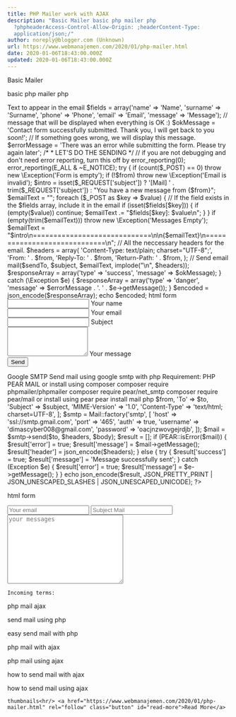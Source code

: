 ```yaml
---
title: PHP Mailer work with AJAX
description: "Basic Mailer basic php mailer php
  ?phpheaderAccess-Control-Allow-Origin: ;headerContent-Type:
  application/json;/"
author: noreply@blogger.com (Unknown)
url: https://www.webmanajemen.com/2020/01/php-mailer.html
date: 2020-01-06T18:43:00.000Z
updated: 2020-01-06T18:43:00.000Z
---
```


Basic Mailer
  
basic php mailer
  php  
<?php
header('Access-Control-Allow-Origin: *');
header('Content-Type: application/json');
/*
 *  CONFIGURE EVERYTHING HERE
 */
// an email address that will be in the From field of the email.
$from = isset($_REQUEST['from']) ? $_REQUEST['from'] : 'example@mail.com';
$from = filter_var($from, FILTER_VALIDATE_EMAIL) ? $from : null;
// an email address that will receive the email with the output of the form
$sendTo = 'dimaslanjaka.superuser@blogger.com';
// subject of the email
$subject = 'New message';
// form field names and their translations.
// array variable name => Text to appear in the email
$fields = array('name' => 'Name', 'surname' => 'Surname', 'phone' => 'Phone', 'email' => 'Email', 'message' => 'Message');
// message that will be displayed when everything is OK :)
$okMessage = 'Contact form successfully submitted. Thank you, I will get back to you soon!';
// If something goes wrong, we will display this message.
$errorMessage = 'There was an error while submitting the form. Please try again later';
/*
 *  LET'S DO THE SENDING
 */
// if you are not debugging and don't need error reporting, turn this off by error_reporting(0);
error_reporting(E_ALL & ~E_NOTICE);
try {
  if (count($_POST) == 0) throw new \Exception('Form is empty');
  if (!$from) throw new \Exception('Email is invalid');
  $intro = isset($_REQUEST['subject']) ? '[Mail] ' . trim($_REQUEST['subject']) : "You have a new message from {$from}";
  $emailText = "";
  foreach ($_POST as $key => $value) {
    // If the field exists in the $fields array, include it in the email
    if (isset($fields[$key])) {
      if (empty($value)) continue;
      $emailText .= "$fields[$key]: $value\n";
    }
  }
  if (empty(trim($emailText))) throw new \Exception('Messages Empty');
  $emailText = "$intro\n=============================\n\n{$emailText}\n=============================\n";
  // All the neccessary headers for the email.
  $headers = array(
    'Content-Type: text/plain; charset="UTF-8";',
    'From: ' . $from,
    'Reply-To: ' . $from,
    'Return-Path: ' . $from,
  );
  // Send email
  mail($sendTo, $subject, $emailText, implode("\n", $headers));
  $responseArray = array('type' => 'success', 'message' => $okMessage);
} catch (\Exception $e) {
  $responseArray = array('type' => 'danger', 'message' => $errorMessage . '. ' . $e->getMessage());
}
$encoded = json_encode($responseArray);
echo $encoded;
  html form  
    <form class="p-5 grey-text" id="cForm">
      <div class="md-form form-sm"> <i class="fa fa-user prefix"></i>
        <input type="text" id="form3" name="name" class="form-control form-control-sm">
        <label for="form3">Your name</label>
      </div>
      <div class="md-form form-sm"> <i class="fa fa-envelope prefix"></i>
        <input type="text" id="form2" name="email" class="form-control form-control-sm">
        <label for="form2">Your email</label>
      </div>
      <div class="md-form form-sm"> <i class="fa fa-tag prefix"></i>
        <input type="text" id="form32" name="subject" class="form-control form-control-sm">
        <label for="form34">Subject</label>
      </div>
      <div class="md-form form-sm"> <i class="fa fa-pencil-alt prefix"></i>
        <textarea name="message" type="text" id="form8" class="md-textarea form-control form-control-sm"
          rows="4"></textarea>
        <label for="form8">Your message</label>
      </div>
      <div class="text-center mt-4">
        <button class="btn btn-primary waves-effect waves-light">Send <i class="fa fa-paper-plane ml-1"></i></button>
      </div>
    </form>
   
Google SMTP
  
Send mail using google smtp with php
  Requirement:     
      
        PHP PEAR MAIL        or install using composer         
        composer require phpmailer/phpmailer
        composer require pear/net_smtp
        composer require pear/mail
        
        or install using pear         
        pear install mail
        
      
    
    php  
  <?php
  $subject = isset($_REQUEST['subject']) ? trim($_REQUEST['subject']) : 'Subject Mail';
  $body = isset($_REQUEST['body']) ? trim($_REQUEST['body']) : 'Body Mail';
  $from = isset($_REQUEST['from']) ? trim($_REQUEST['from']) : 'dimascyber008@gmail.com';
  $body = "$body\n#end";
  $headers = [
    'From' => $from,
    'To' => $to,
    'Subject' => $subject,
    'MIME-Version' => '1.0',
    'Content-Type' => 'text/html; charset=UTF-8',
  ];
  $smtp = Mail::factory('smtp', [
    'host' => 'ssl://smtp.gmail.com',
    'port' => '465',
    'auth' => true,
    'username' => 'dimascyber008@gmail.com',
    'password' => 'oacjnzwovgejrdjb',
  ]);
  $mail = $smtp->send($to, $headers, $body);
  $result = [];
  if (PEAR::isError($mail)) {
    $result['error'] = true;
    $result['message'] = $mail->getMessage();
    $result['header'] = json_encode($headers);
  } else {
    try {
      $result['success'] = true;
      $result['message'] = 'Message successfully sent';
    } catch (Exception $e) {
      $result['error'] = true;
      $result['message'] = $e->getMessage();
    }
  }
  echo json_encode($result, JSON_PRETTY_PRINT | JSON_UNESCAPED_SLASHES | JSON_UNESCAPED_UNICODE);
  ?>
  html form  
  <form action="namefile.php" method="post">
    <input type="email" name="from" placeholder="Your email" class="form-control">
    <input type="text" name="subject" placeholder="Subject Mail" class="form-control">
    <textarea name="body" id="" cols="30" rows="10" class="form-control" placeholder="your messages"></textarea>
  </form>
  
    Incoming terms:    
      
php mail ajax
      
send mail using php
      
easy send mail with php
      
php mail with ajax
      
php mail using ajax
      
how to send mail with ajax
      
how to send mail using ajax
    
    thumbnails<hr/> <a href="https://www.webmanajemen.com/2020/01/php-mailer.html" rel="follow" class="button" id="read-more">Read More</a>